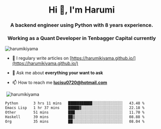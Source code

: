 <h1 align="center">Hi 👋, I'm Harumi</h1>
<h3 align="center">A backend engineer using <b>Python</b> with 8 years experience.</h3>
<h3 align="center">Working as a Quant Developer in <b>Tenbagger Capital</b> currently</h3>

<p align="left"> <img src="https://komarev.com/ghpvc/?username=harumikiyama" alt="harumikiyama" /> </p>


- 📝 I regulary write articles on [https://harumikiyama.github.io/](https://harumikiyama.github.io/)

- 💬 Ask me about **everything your want to ask**

- 📫 How to reach me **lucisu0720@hotmail.com**

<p>&nbsp;<img align="center" src="https://github-readme-stats.vercel.app/api?username=harumikiyama&show_icons=true" alt="harumikiyama" /></p>


<!--START_SECTION:waka-->

```txt
Python       3 hrs 11 mins   ███████████░░░░░░░░░░░░░░   43.48 %
Emacs Lisp   1 hr 37 mins    █████▓░░░░░░░░░░░░░░░░░░░   22.18 %
Other        51 mins         ███░░░░░░░░░░░░░░░░░░░░░░   11.70 %
Haskell      39 mins         ██▒░░░░░░░░░░░░░░░░░░░░░░   08.88 %
Org          35 mins         ██░░░░░░░░░░░░░░░░░░░░░░░   08.04 %
```

<!--END_SECTION:waka-->
